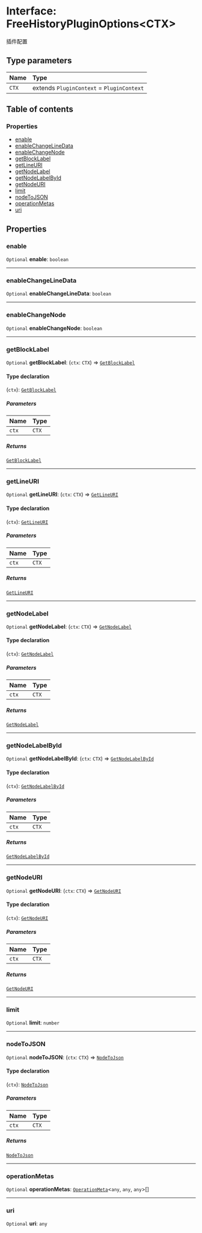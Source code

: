 # Interface: FreeHistoryPluginOptions\<CTX>

插件配置

## Type parameters

| Name | Type |
| :------ | :------ |
| `CTX` | extends `PluginContext` = `PluginContext` |

## Table of contents

### Properties

* [enable](/en/auto-docs/free-history-plugin/interfaces/FreeHistoryPluginOptions.md#enable)
* [enableChangeLineData](/en/auto-docs/free-history-plugin/interfaces/FreeHistoryPluginOptions.md#enablechangelinedata)
* [enableChangeNode](/en/auto-docs/free-history-plugin/interfaces/FreeHistoryPluginOptions.md#enablechangenode)
* [getBlockLabel](/en/auto-docs/free-history-plugin/interfaces/FreeHistoryPluginOptions.md#getblocklabel)
* [getLineURI](/en/auto-docs/free-history-plugin/interfaces/FreeHistoryPluginOptions.md#getlineuri)
* [getNodeLabel](/en/auto-docs/free-history-plugin/interfaces/FreeHistoryPluginOptions.md#getnodelabel)
* [getNodeLabelById](/en/auto-docs/free-history-plugin/interfaces/FreeHistoryPluginOptions.md#getnodelabelbyid)
* [getNodeURI](/en/auto-docs/free-history-plugin/interfaces/FreeHistoryPluginOptions.md#getnodeuri)
* [limit](/en/auto-docs/free-history-plugin/interfaces/FreeHistoryPluginOptions.md#limit)
* [nodeToJSON](/en/auto-docs/free-history-plugin/interfaces/FreeHistoryPluginOptions.md#nodetojson)
* [operationMetas](/en/auto-docs/free-history-plugin/interfaces/FreeHistoryPluginOptions.md#operationmetas)
* [uri](/en/auto-docs/free-history-plugin/interfaces/FreeHistoryPluginOptions.md#uri)

## Properties

### enable

`Optional` **enable**: `boolean`

***

### enableChangeLineData

`Optional` **enableChangeLineData**: `boolean`

***

### enableChangeNode

`Optional` **enableChangeNode**: `boolean`

***

### getBlockLabel

`Optional` **getBlockLabel**: (`ctx`: `CTX`) => [`GetBlockLabel`](/en/auto-docs/free-history-plugin/types/GetBlockLabel.md)

#### Type declaration

(`ctx`): [`GetBlockLabel`](/en/auto-docs/free-history-plugin/types/GetBlockLabel.md)

##### Parameters

| Name | Type |
| :------ | :------ |
| `ctx` | `CTX` |

##### Returns

[`GetBlockLabel`](/en/auto-docs/free-history-plugin/types/GetBlockLabel.md)

***

### getLineURI

`Optional` **getLineURI**: (`ctx`: `CTX`) => [`GetLineURI`](/en/auto-docs/free-history-plugin/types/GetLineURI.md)

#### Type declaration

(`ctx`): [`GetLineURI`](/en/auto-docs/free-history-plugin/types/GetLineURI.md)

##### Parameters

| Name | Type |
| :------ | :------ |
| `ctx` | `CTX` |

##### Returns

[`GetLineURI`](/en/auto-docs/free-history-plugin/types/GetLineURI.md)

***

### getNodeLabel

`Optional` **getNodeLabel**: (`ctx`: `CTX`) => [`GetNodeLabel`](/en/auto-docs/free-history-plugin/types/GetNodeLabel.md)

#### Type declaration

(`ctx`): [`GetNodeLabel`](/en/auto-docs/free-history-plugin/types/GetNodeLabel.md)

##### Parameters

| Name | Type |
| :------ | :------ |
| `ctx` | `CTX` |

##### Returns

[`GetNodeLabel`](/en/auto-docs/free-history-plugin/types/GetNodeLabel.md)

***

### getNodeLabelById

`Optional` **getNodeLabelById**: (`ctx`: `CTX`) => [`GetNodeLabelById`](/en/auto-docs/free-history-plugin/types/GetNodeLabelById.md)

#### Type declaration

(`ctx`): [`GetNodeLabelById`](/en/auto-docs/free-history-plugin/types/GetNodeLabelById.md)

##### Parameters

| Name | Type |
| :------ | :------ |
| `ctx` | `CTX` |

##### Returns

[`GetNodeLabelById`](/en/auto-docs/free-history-plugin/types/GetNodeLabelById.md)

***

### getNodeURI

`Optional` **getNodeURI**: (`ctx`: `CTX`) => [`GetNodeURI`](/en/auto-docs/free-history-plugin/types/GetNodeURI.md)

#### Type declaration

(`ctx`): [`GetNodeURI`](/en/auto-docs/free-history-plugin/types/GetNodeURI.md)

##### Parameters

| Name | Type |
| :------ | :------ |
| `ctx` | `CTX` |

##### Returns

[`GetNodeURI`](/en/auto-docs/free-history-plugin/types/GetNodeURI.md)

***

### limit

`Optional` **limit**: `number`

***

### nodeToJSON

`Optional` **nodeToJSON**: (`ctx`: `CTX`) => [`NodeToJson`](/en/auto-docs/free-history-plugin/types/NodeToJson.md)

#### Type declaration

(`ctx`): [`NodeToJson`](/en/auto-docs/free-history-plugin/types/NodeToJson.md)

##### Parameters

| Name | Type |
| :------ | :------ |
| `ctx` | `CTX` |

##### Returns

[`NodeToJson`](/en/auto-docs/free-history-plugin/types/NodeToJson.md)

***

### operationMetas

`Optional` **operationMetas**: [`OperationMeta`](/en/auto-docs/free-history-plugin/interfaces/OperationMeta.md)<`any`, `any`, `any`>\[]

***

### uri

`Optional` **uri**: `any`
